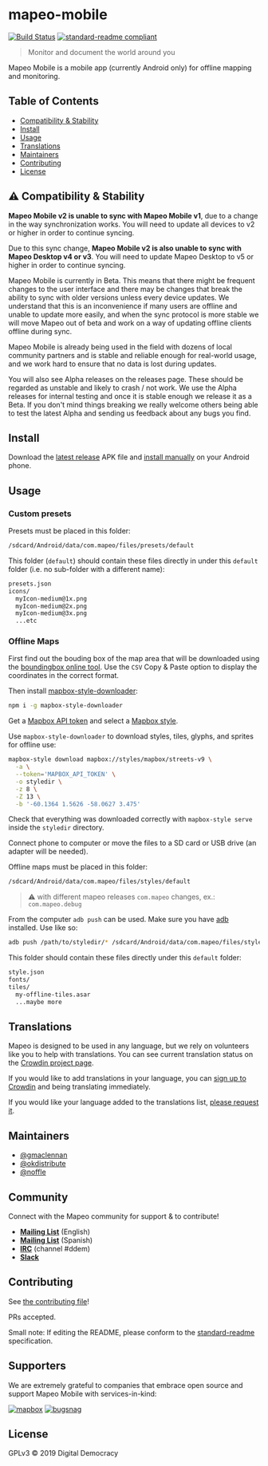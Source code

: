 # mapeo-mobile

[![Build Status](https://app.bitrise.io/app/288e6b3c3069b8e6/status.svg?token=WQq3QO2MrSbNUnr4mfO8gQ&branch=master)](https://app.bitrise.io/app/288e6b3c3069b8e6)
[![standard-readme compliant](https://img.shields.io/badge/standard--readme-OK-green.svg?style=flat-square)](https://github.com/RichardLitt/standard-readme)

> Monitor and document the world around you

Mapeo Mobile is a mobile app (currently Android only) for offline mapping and monitoring.

## Table of Contents

- [Compatibility & Stability](#-Compatibility)
- [Install](#install)
- [Usage](#usage)
- [Translations](#translations)
- [Maintainers](#maintainers)
- [Contributing](#contributing)
- [License](#license)

## ⚠ Compatibility & Stability

**Mapeo Mobile v2 is unable to sync with Mapeo Mobile v1**, due to a change in the way synchronization works. You will need to update all devices to v2 or higher in order to continue syncing.

Due to this sync change, **Mapeo Mobile v2 is also unable to sync with Mapeo Desktop v4 or v3**. You will need to update Mapeo Desktop to v5 or higher in order to continue syncing.

Mapeo Mobile is currently in Beta. This means that there might be frequent changes to the user interface and there may be changes that break the ability to sync with older versions unless every device updates. We understand that this is an inconvenience if many users are offline and unable to update more easily, and when the sync protocol is more stable we will move Mapeo out of beta and work on a way of updating offline clients offline during sync.

Mapeo Mobile is already being used in the field with dozens of local community partners and is stable and reliable enough for real-world usage, and we work hard to ensure that no data is lost during updates.

You will also see Alpha releases on the releases page. These should be regarded as unstable and likely to crash / not work. We use the Alpha releases for internal testing and once it is stable enough we release it as a Beta. If you don't mind things breaking we really welcome others being able to test the latest Alpha and sending us feedback about any bugs you find.

## Install

Download the [latest release](https://github.com/digidem/mapeo-mobile/releases)
APK file and [install manually](https://www.wikihow.com/Install-APK-Files-from-a-PC-on-Android) on your Android phone.

## Usage

### Custom presets

Presets must be placed in this folder:

```txt
/sdcard/Android/data/com.mapeo/files/presets/default
```

This folder (`default`) should contain these files directly in under this
`default` folder (i.e. no sub-folder with a different name):

```txt
presets.json
icons/
  myIcon-medium@1x.png
  myIcon-medium@2x.png
  myIcon-medium@3x.png
  ...etc
```

### Offline Maps

First find out the bouding box of the map area that will be downloaded using the [boundingbox online tool](https://boundingbox.klokantech.com). Use the `CSV` Copy & Paste option to display the coordinates in the correct format.

Then install [mapbox-style-downloader](https://www.npmjs.com/package/mapbox-style-downloader):

```sh
npm i -g mapbox-style-downloader
```

Get a [Mapbox API token](https://account.mapbox.com/access-tokens/) and select a [Mapbox style](https://docs.mapbox.com/api/maps/styles/).

Use `mapbox-style-downloader` to download styles, tiles, glyphs, and sprites for offline use:

```sh
mapbox-style download mapbox://styles/mapbox/streets-v9 \
  -a \
  --token='MAPBOX_API_TOKEN' \
  -o styledir \
  -z 8 \
  -Z 13 \
  -b '-60.1364 1.5626 -58.0627 3.475'
```

Check that everything was downloaded correctly with `mapbox-style serve` inside the `styledir` directory.

Connect phone to computer or move the files to a SD card or USB drive (an adapter will be needed).

Offline maps must be placed in this folder:

```txt
/sdcard/Android/data/com.mapeo/files/styles/default
```

> ⚠ with different mapeo releases `com.mapeo` changes, ex.: `com.mapeo.debug`

From the computer `adb push` can be used. Make sure you have [adb](https://adbinstaller.com/) installed. Use like so:

```sh
adb push /path/to/styledir/* /sdcard/Android/data/com.mapeo/files/styles/default
```

This folder should contain these files directly under this `default` folder:

```txt
style.json
fonts/
tiles/
  my-offline-tiles.asar
  ...maybe more
```

## Translations

Mapeo is designed to be used in any language, but we rely on volunteers like you to help with translations. You can see current translation status on the [Crowdin project page](https://crowdin.com/project/mapeo-mobile).

If you would like to add translations in your language, you can [sign up to Crowdin](https://crwd.in/mapeo-mobile) and being translating immediately.

If you would like your language added to the translations list, [please request it](https://github.com/digidem/mapeo-mobile/issues/new).

## Maintainers

- [@gmaclennan](https://github.com/gmaclennan)
- [@okdistribute](https://github.com/okdistribute)
- [@noffle](https://github.com/noffle)

## Community

Connect with the Mapeo community for support & to contribute!

- [**Mailing List**](https://lists.riseup.net/www/info/mapeo-en) (English)
- [**Mailing List**](https://lists.riseup.net/www/info/mapeo-es) (Spanish)
- [**IRC**](https://kiwiirc.com/nextclient/irc.freenode.net/) (channel #ddem)
- [**Slack**](http://slack.digital-democracy.org)

## Contributing

See [the contributing file](CONTRIBUTING.md)!

PRs accepted.

Small note: If editing the README, please conform to the [standard-readme](https://github.com/RichardLitt/standard-readme) specification.

## Supporters

We are extremely grateful to companies that embrace open source and support
Mapeo Mobile with services-in-kind:

[![mapbox](logos/mapbox-logo-black.svg)](https://mapbox.com)
[![bugsnag](logos/bugsnag_logo_navy.svg)](https://bugsnag.com)

## License

GPLv3 © 2019 Digital Democracy
